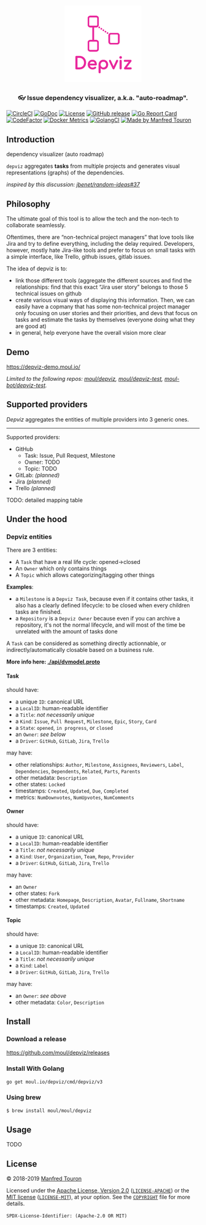 <h1 align="center">
  <img src="https://raw.githubusercontent.com/moul/depviz/master/assets/depviz.svg?sanitize=true" alt="Depviz" title="Depviz" height="200px">
  <br>
</h1>

<h3 align="center">👓 Issue dependency visualizer, a.k.a. "auto-roadmap".</h3>

[![CircleCI](https://circleci.com/gh/moul/depviz.svg?style=shield)](https://circleci.com/gh/moul/depviz)
[![GoDoc](https://img.shields.io/static/v1?label=godoc&message=reference&color=blue)](https://pkg.go.dev/moul.io/depviz/v3)
[![License](https://img.shields.io/badge/license-Apache--2.0%20%2F%20MIT-%2397ca00.svg)](https://github.com/moul/depviz/blob/master/COPYRIGHT)
[![GitHub release](https://img.shields.io/github/release/moul/depviz.svg)](https://github.com/moul/depviz/releases)
[![Go Report Card](https://goreportcard.com/badge/moul.io/depviz)](https://goreportcard.com/report/moul.io/depviz)
[![CodeFactor](https://www.codefactor.io/repository/github/moul/depviz/badge)](https://www.codefactor.io/repository/github/moul/depviz)
[![Docker Metrics](https://images.microbadger.com/badges/image/moul/depviz.svg)](https://microbadger.com/images/moul/depviz)
[![GolangCI](https://golangci.com/badges/github.com/moul/depviz.svg)](https://golangci.com/r/github.com/moul/depviz)
[![Made by Manfred Touron](https://img.shields.io/badge/made%20by-Manfred%20Touron-blue.svg?style=flat)](https://manfred.life/)

<!-- [![codecov](https://codecov.io/gh/moul/depviz/branch/master/graph/badge.svg)](https://codecov.io/gh/moul/depviz) -->

## Introduction
dependency visualizer (auto roadmap)

`depviz` aggregates **tasks** from multiple projects and generates visual representations (graphs) of the dependencies.

_inspired by this discussion: [jbenet/random-ideas#37](https://github.com/jbenet/random-ideas/issues/37)_

## Philosophy

The ultimate goal of this tool is to allow the tech and the non-tech to collaborate seamlessly.

Oftentimes, there are “non-technical project managers” that love tools like Jira and try to define everything, including the delay required.
Developers, however, mostly hate Jira-like tools and prefer to focus on small tasks with a simple interface, like Trello, github issues, gitlab issues.

The idea of depviz is to:

* link those different tools (aggregate the different sources and find the relationships: find that this exact “Jira user story” belongs to those 5 technical issues on github
* create various visual ways of displaying this information. Then, we can easily have a copmany that has some non-technical project manager only focusing on user stories and their priorities, and devs that focus on tasks and estimate the tasks by themselves (everyone doing what they are good at)
* in general, help everyone have the overall vision more clear

## Demo

https://depviz-demo.moul.io/

_Limited to the following repos: [moul/depviz](https://github.com/moul/depviz), [moul/depviz-test](https://github.com/moul/depviz-test), [moul-bot/depviz-test](https://github.com/moul-bot/depviz-test)._

## Supported providers

*Depviz* aggregates the entities of multiple providers into 3 generic ones.

---

Supported providers:

* GitHub
  * Task: Issue, Pull Request, Milestone
  * Owner: TODO
  * Topic: TODO
* GitLab: *(planned)*
* Jira *(planned)*
* Trello *(planned)*

TODO: detailed mapping table

## Under the hood

### Depviz entities

There are 3 entities:

* A `Task` that have a real life cycle: opened->closed
* An `Owner` which only contains things
* A `Topic` which allows categorizing/tagging other things

**Examples**:

* a `Milestone` is a `Depviz Task`, because even if it contains other tasks, it also has a clearly defined lifecycle: to be closed when every children tasks are finished.
* a `Repository` is a `Depviz Owner` because even if you can archive a repository, it's not the normal lifecycle, and will most of the time be unrelated with the amount of tasks done

A `Task` can be considered as something directly actionnable, or indirectly/automatically closable based on a business rule.

**More info here: [./api/dvmodel.proto](./api/dvmodel.proto)**

#### Task

should have:

* a unique `ID`: canonical URL
* a `LocalID`: human-readable identifier
* a `Title`: _not necessarily unique_
* a `Kind`: `Issue`, `Pull Request`, `Milestone`, `Epic`, `Story`, `Card`
* a `State`: `opened`, `in progress`, or `closed`
* an `Owner`: _see below_
* a `Driver`: `GitHub`, `GitLab`, `Jira`, `Trello`

may have:

* other relationships: `Author`, `Milestone`, `Assignees`, `Reviewers`, `Label`, `Dependencies`, `Dependents`, `Related`, `Parts`, `Parents`
* other metadata: `Description`
* other states: `Locked`
* timestamps: `Created`, `Updated`, `Due`, `Completed`
* metrics: `NumDownvotes`, `NumUpvotes`, `NumComments`

#### Owner

should have:

* a unique `ID`: canonical URL
* a `LocalID`: human-readable identifier
* a `Title`: _not necessarily unique_
* a `Kind`: `User`, `Organization`, `Team`, `Repo`, `Provider`
* a `Driver`: `GitHub`, `GitLab`, `Jira`, `Trello`

may have:

* an `Owner`
* other states: `Fork`
* other metadata: `Homepage`, `Description`, `Avatar`, `Fullname`, `Shortname`
* timestamps: `Created`, `Updated`

#### Topic

should have:

* a unique `ID`: canonical URL
* a `LocalID`: human-readable identifier
* a `Title`: _not necessarily unique_
* a `Kind`: `Label`
* a `Driver`: `GitHub`, `GitLab`, `Jira`, `Trello`

may have:

* an `Owner`: _see above_
* other metadata: `Color`, `Description`

## Install

### Download a release

https://github.com/moul/depviz/releases

### Install With Golang

```
go get moul.io/depviz/cmd/depviz/v3
```

### Using brew

```console
$ brew install moul/moul/depviz
```

## Usage

TODO

## License

© 2018-2019 [Manfred Touron](https://manfred.life)

Licensed under the [Apache License, Version 2.0](https://www.apache.org/licenses/LICENSE-2.0) ([`LICENSE-APACHE`](LICENSE-APACHE)) or the [MIT license](https://opensource.org/licenses/MIT) ([`LICENSE-MIT`](LICENSE-MIT)), at your option. See the [`COPYRIGHT`](COPYRIGHT) file for more details.

`SPDX-License-Identifier: (Apache-2.0 OR MIT)`
